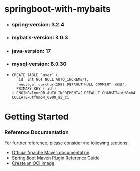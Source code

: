 # springboot-with-mybaits

- ### spring-version: 3.2.4

- ### mybatis-version: 3.0.3

- ### java-version: 17

- ### mysql-version: 8.0.30

- ```mysql
  CREATE TABLE `user` (
    `id` int NOT NULL AUTO_INCREMENT,
    `message` varchar(255) DEFAULT NULL COMMENT '信息',
    PRIMARY KEY (`id`)
  ) ENGINE=InnoDB AUTO_INCREMENT=2 DEFAULT CHARSET=utf8mb4 COLLATE=utf8mb4_0900_ai_ci
  ```

# Getting Started

### Reference Documentation
For further reference, please consider the following sections:

* [Official Apache Maven documentation](https://maven.apache.org/guides/index.html)
* [Spring Boot Maven Plugin Reference Guide](https://docs.spring.io/spring-boot/docs/3.2.4/maven-plugin/reference/html/)
* [Create an OCI image](https://docs.spring.io/spring-boot/docs/3.2.4/maven-plugin/reference/html/#build-image)


